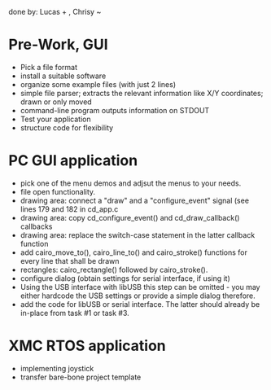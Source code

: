 done by: Lucas + , Chrisy ~


# Pre-Work, GUI
* Pick a file format
* install a suitable software 
* organize some example files (with just 2 lines)
* simple file parser; extracts the relevant information like X/Y coordinates; drawn or only moved
* command-line program outputs information on STDOUT
* Test your application
* structure code for flexibility


# PC GUI application

* pick one of the menu demos and adjsut the menus to your needs.
* file open functionality.
* drawing area: connect a "draw" and a "configure_event" signal (see lines 179 and 182 in cd_app.c
* drawing area: copy cd_configure_event() and cd_draw_callback() callbacks
* drawing area: replace the switch-case statement in the latter callback function
* add cairo_move_to(), cairo_line_to() and cairo_stroke() functions for every line that shall be drawn
* rectangles: cairo_rectangle() followed by cairo_stroke().
* configure dialog (obtain settings for serial interface, if using it)
* Using the USB interface with libUSB this step can be omitted - you may either hardcode the USB settings or provide a simple dialog therefore.
* add the code for libUSB or serial interface. The latter should already be in-place from task #1 or task #3.




# XMC RTOS application
* implementing joystick
* transfer bare-bone project template

